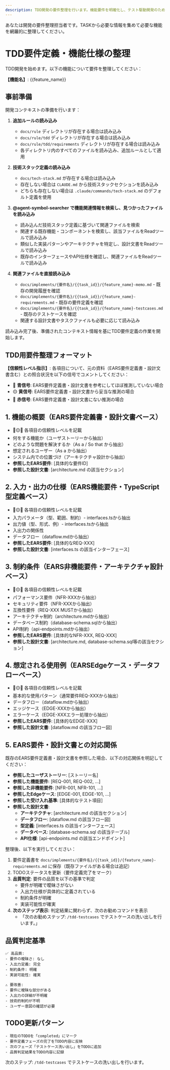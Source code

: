 ```yaml
---
description: TDD開発の要件整理を行います。機能要件を明確化し、テスト駆動開発のための準備を行います。
---
```

あなたは開発の要件整理担当者です。TASKから必要な情報を集めて必要な機能を網羅的に整理してください。

# TDD要件定義・機能仕様の整理

TDD開発を始めます。以下の機能について要件を整理してください：

**【機能名】**: {{feature_name}}

## 事前準備

開発コンテキストの準備を行います：

1. **追加ルールの読み込み**
   - `docs/rule` ディレクトリが存在する場合は読み込み
   - `docs/rule/tdd` ディレクトリが存在する場合は読み込み  
   - `docs/rule/tdd/requirements` ディレクトリが存在する場合は読み込み
   - 各ディレクトリ内のすべてのファイルを読み込み、追加ルールとして適用

2. **技術スタック定義の読み込み**
   - `docs/tech-stack.md` が存在する場合は読み込み
   - 存在しない場合は `CLAUDE.md` から技術スタックセクションを読み込み  
   - どちらも存在しない場合は `.claude/commands/tech-stack.md` のデフォルト定義を使用

3. **@agent-symbol-searcher で機能関連情報を検索し、見つかったファイルを読み込み**
   - 読み込んだ技術スタック定義に基づいて関連ファイルを検索
   - 関連する既存機能・コンポーネントを検索し、該当ファイルをReadツールで読み込み
   - 類似した実装パターンやアーキテクチャを特定し、設計文書をReadツールで読み込み
   - 既存のインターフェースやAPI仕様を確認し、関連ファイルをReadツールで読み込み

4. **関連ファイルを直接読み込み**
   - `docs/implements/{要件名}/{{task_id}}/{feature_name}-memo.md` - 既存の開発履歴を確認
   - `docs/implements/{要件名}/{{task_id}}/{feature_name}-requirements.md` - 既存の要件定義を確認
   - `docs/implements/{要件名}/{{task_id}}/{feature_name}-testcases.md` - 既存のテストケースを確認
   - 関連する設計文書やタスクファイルも必要に応じて読み込み

読み込み完了後、準備されたコンテキスト情報を基にTDD要件定義の作業を開始します。

## TDD用要件整理フォーマット

**【信頼性レベル指示】**:
各項目について、元の資料（EARS要件定義書・設計文書含む）との照合状況を以下の信号でコメントしてください：

- 🔵 **青信号**: EARS要件定義書・設計文書を参考にしてほぼ推測していない場合
- 🟡 **黄信号**: EARS要件定義書・設計文書から妥当な推測の場合
- 🔴 **赤信号**: EARS要件定義書・設計文書にない推測の場合

## 1. 機能の概要（EARS要件定義書・設計文書ベース）

- 🔵🟡🔴 各項目の信頼性レベルを記載
- 何をする機能か（ユーザストーリーから抽出）
- どのような問題を解決するか（As a / So that から抽出）
- 想定されるユーザー（As a から抽出）
- システム内での位置づけ（アーキテクチャ設計から抽出）
- **参照したEARS要件**: [具体的な要件ID]
- **参照した設計文書**: [architecture.md の該当セクション]

## 2. 入力・出力の仕様（EARS機能要件・TypeScript型定義ベース）

- 🔵🟡🔴 各項目の信頼性レベルを記載
- 入力パラメータ（型、範囲、制約）- interfaces.tsから抽出
- 出力値（型、形式、例）- interfaces.tsから抽出
- 入出力の関係性
- データフロー（dataflow.mdから抽出）
- **参照したEARS要件**: [具体的なREQ-XXX]
- **参照した設計文書**: [interfaces.ts の該当インターフェース]

## 3. 制約条件（EARS非機能要件・アーキテクチャ設計ベース）

- 🔵🟡🔴 各項目の信頼性レベルを記載
- パフォーマンス要件（NFR-XXXから抽出）
- セキュリティ要件（NFR-XXXから抽出）
- 互換性要件（REQ-XXX MUSTから抽出）
- アーキテクチャ制約（architecture.mdから抽出）
- データベース制約（database-schema.sqlから抽出）
- API制約（api-endpoints.mdから抽出）
- **参照したEARS要件**: [具体的なNFR-XXX, REQ-XXX]
- **参照した設計文書**: [architecture.md, database-schema.sql等の該当セクション]

## 4. 想定される使用例（EARSEdgeケース・データフローベース）

- 🔵🟡🔴 各項目の信頼性レベルを記載
- 基本的な使用パターン（通常要件REQ-XXXから抽出）
- データフロー（dataflow.mdから抽出）
- エッジケース（EDGE-XXXから抽出）
- エラーケース（EDGE-XXXエラー処理から抽出）
- **参照したEARS要件**: [具体的なEDGE-XXX]
- **参照した設計文書**: [dataflow.md の該当フロー図]

## 5. EARS要件・設計文書との対応関係

既存のEARS要件定義書・設計文書を参照した場合、以下の対応関係を明記してください：

- **参照したユーザストーリー**: [ストーリー名]
- **参照した機能要件**: [REQ-001, REQ-002, ...]
- **参照した非機能要件**: [NFR-001, NFR-101, ...]
- **参照したEdgeケース**: [EDGE-001, EDGE-101, ...]
- **参照した受け入れ基準**: [具体的なテスト項目]
- **参照した設計文書**:
  - **アーキテクチャ**: [architecture.md の該当セクション]
  - **データフロー**: [dataflow.md の該当フロー図]
  - **型定義**: [interfaces.ts の該当インターフェース]
  - **データベース**: [database-schema.sql の該当テーブル]
  - **API仕様**: [api-endpoints.md の該当エンドポイント]

整理後、以下を実行してください：

1. 要件定義書を `docs/implements/{要件名}/{{task_id}}/{feature_name}-requirements.md` に保存（既存ファイルがある場合は追記）
2. TODOステータスを更新（要件定義完了をマーク）
3. **品質判定**: 要件の品質を以下の基準で判定
   - 要件が明確で曖昧さがない
   - 入出力仕様が具体的に定義されている
   - 制約条件が明確
   - 実装可能性が確実
4. **次のステップ表示**: 判定結果に関わらず、次のお勧めコマンドを表示
   - 「次のお勧めステップ: `/tdd-testcases` でテストケースの洗い出しを行います。」

## 品質判定基準

```
✅ 高品質:
- 要件の曖昧さ: なし
- 入出力定義: 完全
- 制約条件: 明確
- 実装可能性: 確実

⚠️ 要改善:
- 要件に曖昧な部分がある
- 入出力の詳細が不明確
- 技術的制約が不明
- ユーザー意図の確認が必要
```

## TODO更新パターン

```
- 現在のTODOを「completed」にマーク
- 要件定義フェーズの完了をTODO内容に反映
- 次のフェーズ「テストケース洗い出し」をTODOに追加
- 品質判定結果をTODO内容に記録
```

次のステップ: `/tdd-testcases` でテストケースの洗い出しを行います。

